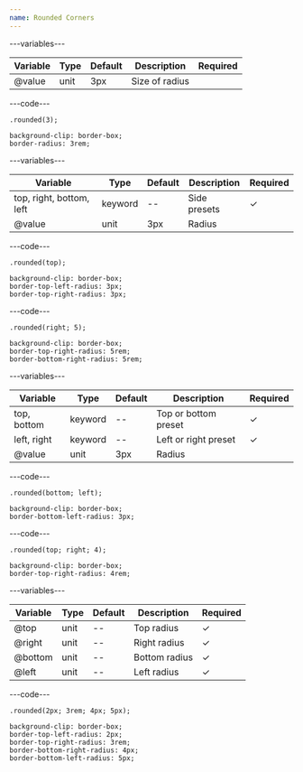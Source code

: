 ```yaml
---
name: Rounded Corners
---
```


---variables---

| Variable | Type | Default | Description | Required |
| -- | -- | -- | -- | -- |
| @value | unit | 3px | Size of radius ||

---code---

```less
.rounded(3);
```

```less
background-clip: border-box;
border-radius: 3rem;
```

---variables---

| Variable | Type | Default | Description | Required |
| -- | -- | -- | -- | -- |
| top, right, bottom, left | keyword | -- | Side presets | ✓ |
| @value | unit | 3px | Radius ||

---code---

```less
.rounded(top);
```

```less
background-clip: border-box;
border-top-left-radius: 3px;
border-top-right-radius: 3px;
```

---code---

```less
.rounded(right; 5);
```

```less
background-clip: border-box;
border-top-right-radius: 5rem;
border-bottom-right-radius: 5rem;

```

---variables---

| Variable | Type | Default | Description | Required |
| -- | -- | -- | -- | -- |
| top, bottom | keyword | -- | Top or bottom preset | ✓ |
| left, right | keyword | -- | Left or right  preset | ✓ |
| @value | unit | 3px | Radius ||

---code---

```less
.rounded(bottom; left);
```

```less
background-clip: border-box;
border-bottom-left-radius: 3px;
```

---code---

```less
.rounded(top; right; 4);
```

```less
background-clip: border-box;
border-top-right-radius: 4rem;
```

---variables---

| Variable | Type | Default | Description | Required |
| -- | -- | -- | -- | -- |
| @top | unit | -- | Top radius | ✓ |
| @right | unit | -- | Right radius | ✓ |
| @bottom | unit | -- | Bottom radius | ✓ |
| @left | unit | -- | Left radius | ✓ |

---code---

```less
.rounded(2px; 3rem; 4px; 5px);
```

```less
background-clip: border-box;
border-top-left-radius: 2px;
border-top-right-radius: 3rem;
border-bottom-right-radius: 4px;
border-bottom-left-radius: 5px;
```